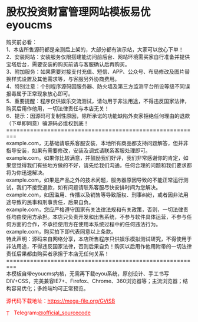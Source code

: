 # 股权投资财富管理网站模板易优eyoucms

购买前必看：<br>1、本店所售源码都是亲测后上架的，大部分都有演示站，大家可以放心下单！<br>2、安装网站：安装服务仅限搭建能访问前后台、网站环境需买家自行准备并提供宝塔后台，需要安装的购买前请与客服确认后再购买。<br>3、附加服务：如果需要对接支付充值、短信、APP、公众号、布局修改及图片替换样式设置及其他需求等，与客服另外协商费用。<br>4、特别注意：个别程序源码因服务器、防火墙及第三方监测平台所设等级不同误报毒属于正常现象放心即可。<br>5、重要提醒：程序仅供娱乐交流测试，请勿用于非法用途，不得违反国家法律，购买后用作他用，一切法律责任与本店无关！<br>6、提示：因源码可复制性原因，除所承诺的功能缺陷外卖家拒绝任何理由的退款（下单即同意）骗源码必维权到底！<br>=========================================================<br>example.com，无基础请联系客服安装，本地所有商品都支持问题解答，但并非指导安装，如果有需要修改，安装及调式请联系客服处理即可。<br>example.com。如果你比较满意，并鼓励我们好评，我们非常感谢你的肯定，如果您觉得我们有些地方做的不好，请先给我们沟通，任何合理的问题和我们要求都将为你迅速解决。<br>example.com，如果是产品之外的技术问题，服务器原因导致的不能正常运行测试，我们不接受退款，如有问题请联系客服尽快安排时间为您解决。<br>example.com，如因滥用、传播以及销售等导致版权、刑事纠纷，或者因非法用途导致的民事和刑事责任，后果自负。<br>example.com，您应严格遵守国家有关法律法规和有关政策，否则，一切法律责任均由使用方承担。本店只负责开发和出售系统，不参与软件具体运营，不参与任何方面的合作，不承担使用方在使用本系统过程中的任何违法行为。<br>example.com，购买拍下即代表同意以上条款。<br>特此声明：源码来自网络分享，本店所售程序只供娱乐模拟测试研究，不得使用于非法用途，不得违反国家法律，否则后果自负！购买以后用作他用附带的一切法律责任后果都由购买者承担于本店无任何关系！<br>=========================================================<br>本模板自带eyoucms内核，无需再下载eyou系统，原创设计、手工书写DIV+CSS，完美兼容IE7+、Firefox、Chrome、360浏览器等；主流浏览器；结构容易优化；多终端均可正常预览。<br>


<p style="color: red;">源代码下载地址：<a href="https://mega-file.org/GViSB" style="color: red;">https://mega-file.org/GViSB</a></p><p style="color: red;"><img src="https://cdn-icons-png.flaticon.com/512/2111/2111646.png" alt="Telegram Icon" style="width: 16px; vertical-align: middle; margin-right: 5px;">Telegram:<a href="https://t.me/official_sourcecode" style="color: red;">@official_sourcecode</a></p>